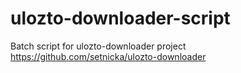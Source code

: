 # ulozto-downloader-script
Batch script for ulozto-downloader project https://github.com/setnicka/ulozto-downloader
